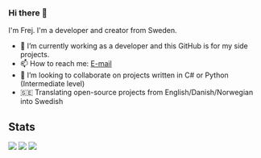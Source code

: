 ### Hi there 👋

I'm Frej. I'm a developer and creator from Sweden.

- 🔭 I’m currently working as a developer and this GitHub is for my side projects.
- 📫 How to reach me: [E-mail](mailto:frej.bjornsson@protonmail.com)
- 👯 I’m looking to collaborate on projects written in C# or Python (Intermediate level)
- 🇸🇪 Translating open-source projects from English/Danish/Norwegian into Swedish

## Stats
<img src="https://github-readme-stats.vercel.app/api/top-langs?username=FrejBjornsson&theme=radical&layout=compact"/>
<img src="https://github-readme-stats.vercel.app/api?username=FrejBjornsson&show_icons=true&theme=radical&layout=compact"/>
<img src="https://github-readme-streak-stats.herokuapp.com/?user=FrejBjornsson"/>
